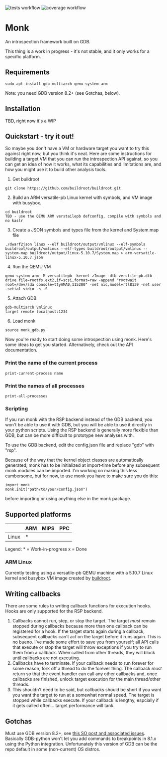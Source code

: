 ![tests workflow](https://github.com/dizzyspiral/monk/workflows/Unit%tests/badge.svg)
![coverage workflow](https://github.com/dizzyspiral/monk/workflows/Coverage/badge.svg)


# Monk

An introspection framework built on GDB.

This thing is a work in progress - it's not stable, and it only works for a specific platform.

## Requirements

```
sudo apt install gdb-multiarch qemu-system-arm
```

Note: you need GDB version 8.2+ (see Gotchas, below).

## Installation

TBD, right now it's a WIP

## Quickstart - try it out!

So maybe you don't have a VM or hardware target you want to try this against right now, but you think it's neat. Here are some instructions for building a target VM that you can run the introspection API against, so you can get an idea of how it works, what its capabilities and limitations are, and how you might use it to build other analysis tools.

1. Get buildroot 

```
git clone https://github.com/buildroot/buildroot.git
```

2. Build an ARM versatile-pb Linux kernel with symbols, and VM image with busybox.

```
cd buildroot
TBD - use the QEMU ARM verstailepb defconfig, compile with symbols and no kaslr
```

3. Create a JSON symbols and types file from the kernel and System.map file

```
./dwarf2json linux --elf buildroot/output/vmlinux --elf-symbols buildroot/output/vmlinux --elf-types buildroot/output/vmlinux --system-map buildroot/output/linux-5.10.7/System.map > arm-versatile-linux-5.10.7.json
```

4. Run the QEMU VM

```
qemu-system-arm -M versatilepb -kernel zImage -dtb verstile-pb.dtb -drive file=rootfs.ext2,if=scsi,format=raw -append "rootwait root=/dev/sda console=ttyAMA0,115200" -net nic,model=rtl8139 -net user -setial stdio -s -S
```

5. Attach GDB

```
gdb-multiarch vmlinux
target remote localhost:1234
```

6. Load monk

```
source monk_gdb.py
```

Now you're ready to start doing some introspection using monk. Here's some ideas to get you started. Alternatively, check out the API documentation.

### Print the name of the current process

```
print-current-process name
```

### Print the names of all processes

```
print-all-processes
```

### Scripting

If you run monk with the RSP backend instead of the GDB backend, you won't be able to use it with GDB, but you will be able to use it directly in your python scripts. Using the RSP backend is generally more flexible than GDB, but can be more difficult to prototype new analyses with.

To use the GDB backend, edit the config.json file and replace "gdb" with "rsp".

Because of the way that the kernel object classes are automatically generated, monk has to be initialized at import-time before any subsequent monk modules can be imported. I'm working on making this less cumbersome, but for now, to use monk you have to make sure you do this:

```
import monk
monk.init("path/to/your/config.json")
```

before importing or using anything else in the monk package.

## Supported platforms

|       | ARM | MIPS | PPC |
| ----- | --- | ---- | --- |
| Linux | *   |      |     |

Legend: 
\* = Work-in-progress
x = Done

### ARM Linux

Currently testing using a versatile-pb QEMU machine with a 5.10.7 Linux kernel and busybox VM image created by [buildroot](https://github.com/buildroot/buildroot).

## Writing callbacks

There are some rules to writing callback functions for execution hooks.
Hooks are only supported for the RSP backend.

1. Callbacks cannot run, step, or stop the target. The target _must_ remain stopped during callbacks because more than one callback can be registered for a hook. If the target starts again during a callback, subsequent callbacks can't act on the target before it runs again. This is no bueno. I've made some effort to save you from yourself; all API calls that execute or stop the target will throw exceptions if you try to run them from a callback. When called from other threads, they will block until callbacks are not executing.
2. Callbacks have to terminate. If your callback needs to run forever for some reason, fork off a thread to do the forever thing. The callback _must_ return so that the event handler can call any other callbacks and, once callbacks are finished, unlock target execution for the main thread/other threads.
3. This shouldn't need to be said, but callbacks should be short if you want you want the target to run at a somewhat normal speed. The target is stopped while callbacks execute. If your callback is lengthy, espcially if it gets called often... target performance will tank.

## Gotchas

Must use GDB version 8.2+, see [this SO post and associated issues](https://stackoverflow.com/questions/48312903/how-to-set-or-modify-breakpoint-commands-in-a-gdb-python-script). Basically GDB-python won't let you add commands to breakpoints in 8.1.x using the Python integration. Unfortunately this version of GDB can be the repo default in some (non-current) OS distros.
